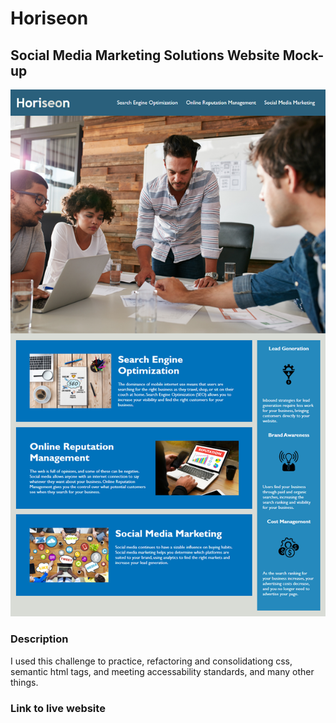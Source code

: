 # Horiseon

## Social Media Marketing Solutions Website Mock-up

![website screenshot](screenshot.png)

### Description

I used this challenge to practice, refactoring and consolidationg css, semantic html tags, and meeting accessability standards, and many other things.

### Link to live website
